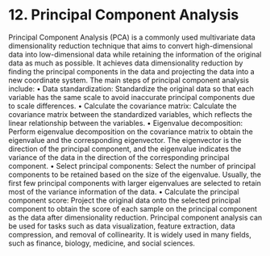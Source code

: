 # 12. Principal Component Analysis

Principal Component Analysis (PCA) is a commonly used multivariate data dimensionality reduction technique that aims to convert high-dimensional data into low-dimensional data while retaining the information of the original data as much as possible. It achieves data dimensionality reduction by finding the principal components in the data and projecting the data into a new coordinate system.
The main steps of principal component analysis include:
• Data standardization: Standardize the original data so that each variable has the same scale to avoid inaccurate principal components due to scale differences.
• Calculate the covariance matrix: Calculate the covariance matrix between the standardized variables, which reflects the linear relationship between the variables.
• Eigenvalue decomposition: Perform eigenvalue decomposition on the covariance matrix to obtain the eigenvalue and the corresponding eigenvector. The eigenvector is the direction of the principal component, and the eigenvalue indicates the variance of the data in the direction of the corresponding principal component.
• Select principal components: Select the number of principal components to be retained based on the size of the eigenvalue. Usually, the first few principal components with larger eigenvalues ​​are selected to retain most of the variance information of the data.
• Calculate the principal component score: Project the original data onto the selected principal component to obtain the score of each sample on the principal component as the data after dimensionality reduction.
Principal component analysis can be used for tasks such as data visualization, feature extraction, data compression, and removal of collinearity. It is widely used in many fields, such as finance, biology, medicine, and social sciences.